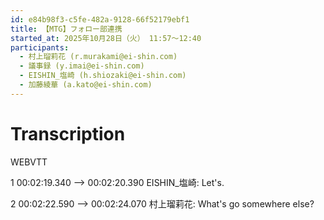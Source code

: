 ```yaml
---
id: e84b98f3-c5fe-482a-9128-66f52179ebf1
title: 【MTG】フォロー部連携
started_at: 2025年10月28日（火） 11:57〜12:40
participants:
  - 村上瑠莉花 (r.murakami@ei-shin.com)
  - 議事録 (y.imai@ei-shin.com)
  - EISHIN_塩崎 (h.shiozaki@ei-shin.com)
  - 加藤綾華 (a.kato@ei-shin.com)
---
```


# Transcription

WEBVTT

1
00:02:19.340 --> 00:02:20.390
EISHIN_塩崎: Let's.

2
00:02:22.590 --> 00:02:24.070
村上瑠莉花: What's go somewhere else?


